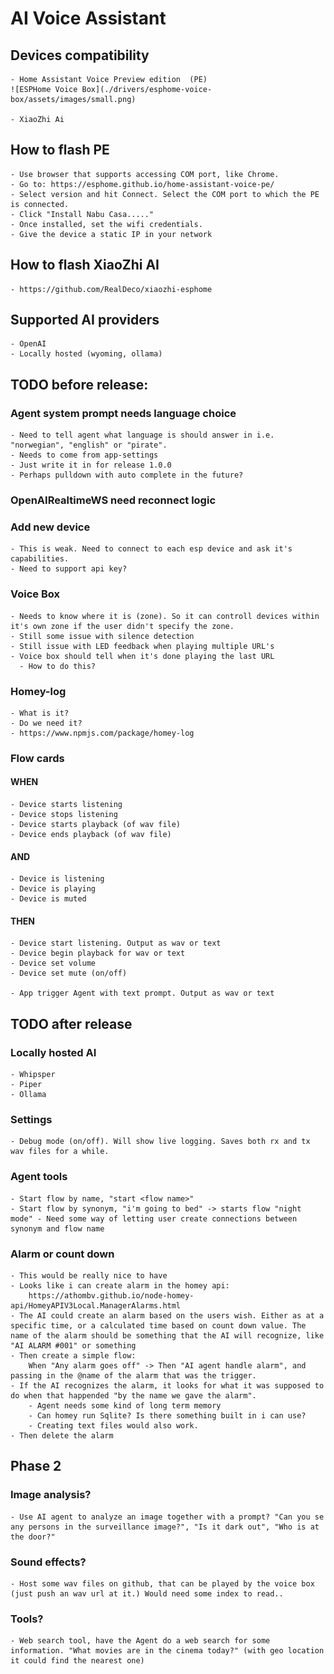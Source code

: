 # AI Voice Assistant



## Devices compatibility
    - Home Assistant Voice Preview edition  (PE)
    ![ESPHome Voice Box](./drivers/esphome-voice-box/assets/images/small.png)

    - XiaoZhi Ai
  
## How to flash PE
    - Use browser that supports accessing COM port, like Chrome. 
    - Go to: https://esphome.github.io/home-assistant-voice-pe/
    - Select version and hit Connect. Select the COM port to which the PE is connected.
    - Click "Install Nabu Casa....."
    - Once installed, set the wifi credentials.
    - Give the device a static IP in your network

## How to flash XiaoZhi AI
    - https://github.com/RealDeco/xiaozhi-esphome


## Supported AI providers
    - OpenAI
    - Locally hosted (wyoming, ollama)



## TODO before release:

### Agent system prompt needs language choice
    - Need to tell agent what language is should answer in i.e. "norwegian", "english" or "pirate". 
    - Needs to come from app-settings 
    - Just write it in for release 1.0.0
    - Perhaps pulldown with auto complete in the future?

### OpenAIRealtimeWS need reconnect logic

### Add new device
    - This is weak. Need to connect to each esp device and ask it's capabilities.
    - Need to support api key?

### Voice Box
    - Needs to know where it is (zone). So it can controll devices within it's own zone if the user didn't specify the zone.
    - Still some issue with silence detection
    - Still issue with LED feedback when playing multiple URL's
    - Voice box should tell when it's done playing the last URL 
      - How to do this?


### Homey-log
    - What is it?
    - Do we need it?
    - https://www.npmjs.com/package/homey-log


### Flow cards

#### WHEN
    - Device starts listening
    - Device stops listening
    - Device starts playback (of wav file)
    - Device ends playback (of wav file)
    
#### AND
    - Device is listening
    - Device is playing
    - Device is muted

#### THEN
    - Device start listening. Output as wav or text
    - Device begin playback for wav or text
    - Device set volume
    - Device set mute (on/off)

    - App trigger Agent with text prompt. Output as wav or text

















## TODO after release

### Locally hosted AI
    - Whipsper
    - Piper
    - Ollama

### Settings
    - Debug mode (on/off). Will show live logging. Saves both rx and tx wav files for a while.


### Agent tools
    - Start flow by name, "start <flow name>"
    - Start flow by synonym, "i'm going to bed" -> starts flow "night mode" - Need some way of letting user create connections between synonym and flow name

### Alarm or count down
    - This would be really nice to have
    - Looks like i can create alarm in the homey api:
        https://athombv.github.io/node-homey-api/HomeyAPIV3Local.ManagerAlarms.html
    - The AI could create an alarm based on the users wish. Either as at a specific time, or a calculated time based on count down value. The name of the alarm should be something that the AI will recognize, like "AI ALARM #001" or something
    - Then create a simple flow:
        When "Any alarm goes off" -> Then "AI agent handle alarm", and passing in the @name of the alarm that was the trigger.
    - If the AI recognizes the alarm, it looks for what it was supposed to do when that happended "by the name we gave the alarm".
        - Agent needs some kind of long term memory
        - Can homey run Sqlite? Is there something built in i can use?
        - Creating text files would also work.
    - Then delete the alarm


## Phase 2

### Image analysis?
    - Use AI agent to analyze an image together with a prompt? "Can you se any persons in the surveillance image?", "Is it dark out", "Who is at the door?"

### Sound effects?
    - Host some wav files on github, that can be played by the voice box (just push an wav url at it.) Would need some index to read..

### Tools?
    - Web search tool, have the Agent do a web search for some information. "What movies are in the cinema today?" (with geo location it could find the nearest one)
